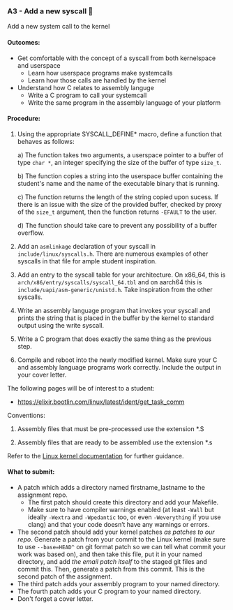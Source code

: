 ### A3 - Add a new syscall 🤫

Add a new system call to the kernel

#### Outcomes:

* Get comfortable with the concept of a syscall from both kernelspace and userspace
  * Learn how userspace programs make systemcalls
  * Learn how those calls are handled by the kernel
* Understand how C relates to assembly languge
  * Write a C program to call your systemcall
  * Write the same program in the assembly language of your platform

#### Procedure:

1. Using the appropriate SYSCALL_DEFINE\* macro, define a function that behaves as follows:

	a) The function takes two arguments, a userspace pointer to a buffer of type `char *`, an integer specifying the size of the buffer of type `size_t`.

  	b) The function copies a string into the userspace buffer containing the student's name and the name of the executable binary that is running.

	c) The function returns the length of the string copied upon sucess. If there is an issue with the size of the provided buffer, checked by proxy of the `size_t` argument, then the function returns `-EFAULT` to the user.

	d) The function should take care to prevent any possibility of a buffer overflow.

2. Add an `asmlinkage` declaration of your syscall in `include/linux/syscalls.h`. There are numerous examples of other syscalls in that file for ample student inspiration.

3. Add an entry to the syscall table for your architecture. On x86_64, this is `arch/x86/entry/syscalls/syscall_64.tbl` and on aarch64 this is `include/uapi/asm-generic/unistd.h`. Take inspiration from the other syscalls.

4. Write an assembly language program that invokes your syscall and prints the string that is placed in the buffer by the kernel to standard output using the write syscall.

5. Write a C program that does exactly the same thing as the previous step.

6. Compile and reboot into the newly modified kernel. Make sure your C and assembly language programs work correctly. Include the output in your cover letter.

The following pages will be of interest to a student:

* <https://elixir.bootlin.com/linux/latest/ident/get_task_comm>

Conventions:

  1. Assembly files that must be pre-processed use the extension \*.S

  2. Assembly files that are ready to be assembled use the extension \*.s

Refer to the [Linux kernel documentation](https://www.kernel.org/doc/html/latest/process/adding-syscalls.html) for further guidance.

#### What to submit:

* A patch which adds a directory named firstname_lastname to the assignment repo.
  * The first patch should create this directory and add your Makefile.
  * Make sure to have compiler warnings enabled (at least `-Wall` but ideally `-Wextra` and `-Wpedantic` too, or even `-Weverything` if you use clang) and that your code doesn’t have any warnings or errors.
* The second patch should add your kernel patches *as patches to our repo*. Generate a patch from your commit to the Linux kernel (make sure to use `--base=HEAD^` on git format patch so we can tell what commit your work was based on), and then take this file, put it in your named directory, and add *the email patch itself* to the staged git files and commit this. Then, generate a patch from this commit. This is the second patch of the assignment.
* The third patch adds your assembly program to your named directory.
* The fourth patch adds your C program to your named directory.
* Don't forget a cover letter.
